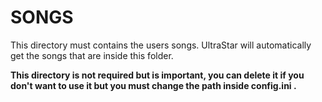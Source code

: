 # SONGS

This directory must contains the users songs.
UltraStar will automatically get the songs that are inside this folder.


**This directory is not required but is important, you can delete it if you don't want to use it but you must change the path inside config.ini .**
